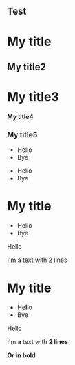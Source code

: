 ## Test

# My title
## My title2
# My title3
#### My title4
### My title5

- Hello
- Bye

* Hello
* Bye

# My title
- Hello
- Bye

Hello

I'm a text
with 2 lines

# My title
- He**l**lo
- Bye

Hello

I'm **a** text
with __2 lines__

**Or in bold**